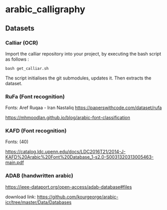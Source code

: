 # arabic_calligraphy

## Datasets

### Calliar (OCR)

Import the calliar repository into your project, by executing the bash script as follows :

```
bash get_calliar.sh
```

The script initialises the git submodules, updates it. Then extracts the dataset.

### RuFa (Font recognition)

Fonts: Aref Ruqaa - Iran Nastaliq
<https://paperswithcode.com/dataset/rufa>

<https://mhmoodlan.github.io/blog/arabic-font-classification>

### KAFD (Font recognition)

Fonts: (40)

<https://catalog.ldc.upenn.edu/docs/LDC2016T21/2014-J-KAFD%20Arabic%20Font%20Database_1-s2.0-S0031320313005463-main.pdf>

### ADAB (handwritten arabic)

<https://ieee-dataport.org/open-access/adab-database#files>

download link: <https://github.com/kourgeorge/arabic-icr/tree/master/Data/Databases>
